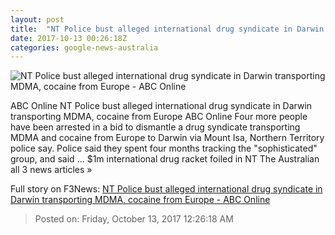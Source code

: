 ```yaml
---
layout: post
title:  "NT Police bust alleged international drug syndicate in Darwin transporting MDMA, cocaine from Europe - ABC Online"
date: 2017-10-13 00:26:18Z
categories: google-news-australia
---
```


![NT Police bust alleged international drug syndicate in Darwin transporting MDMA, cocaine from Europe - ABC Online](http://www.abc.net.au/news/image/9046694-1x1-700x700.jpg)

ABC Online NT Police bust alleged international drug syndicate in Darwin transporting MDMA, cocaine from Europe ABC Online Four more people have been arrested in a bid to dismantle a drug syndicate transporting MDMA and cocaine from Europe to Darwin via Mount Isa, Northern Territory police say. Police said they spent four months tracking the "sophisticated" group, and said ... $1m international drug racket foiled in NT The Australian all 3 news articles »


Full story on F3News: [NT Police bust alleged international drug syndicate in Darwin transporting MDMA, cocaine from Europe - ABC Online](http://www.f3nws.com/n/XpRpXF)

> Posted on: Friday, October 13, 2017 12:26:18 AM
